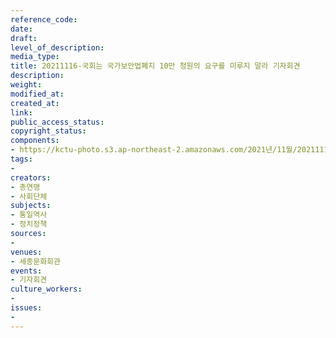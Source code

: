 ```yaml
---
reference_code: 
date: 
draft: 
level_of_description: 
media_type: 
title: 20211116-국회는 국가보안법폐지 10만 청원의 요구를 미루지 말라 기자회견
description: 
weight: 
modified_at: 
created_at: 
link: 
public_access_status: 
copyright_status: 
components:
- https://kctu-photo.s3.ap-northeast-2.amazonaws.com/2021년/11월/20211116-국회는+국가보안법폐지+10만+청원의+요구를+미루지+말라+기자회견/_1D20103.jpg
tags:
- 
creators:
- 총연맹
- 사회단체
subjects:
- 통일역사
- 정치정책
sources:
- 
venues:
- 세종문화회관
events:
- 기자회견
culture_workers:
- 
issues:
- 
---
```

